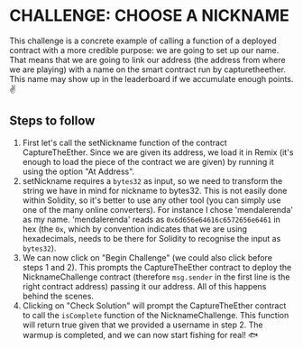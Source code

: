 # CHALLENGE: CHOOSE A NICKNAME

This challenge is a concrete example of calling a function of a deployed contract with a more credible purpose: we are going to
set up our name. That means that we are going to link our address (the address from where we are playing) with a name on the
smart contract run by capturetheether. This name may show up in the leaderboard if we accumulate enough points. :v:

## Steps to follow

1. First let's call the setNickname function of the contract CaptureTheEther. Since we are given its address, we load it in Remix
(it's enough to load the piece of the contract we are given) by running it using the option "At Address".
2. setNickname requires a `bytes32` as input, so we need to transform the string we have in mind for nickname to bytes32. This
is not easily done within Solidity, so it's better to use any other tool (you can simply use one of the many online converters).
For instance I chose 'mendalerenda' as my name. 'mendalerenda' reads as `0x6d656e64616c6572656e6461` in hex (the `0x`, which by
convention indicates that we are using hexadecimals, needs to be there for Solidity to recognise the input as `bytes32`).
3. We can now click on "Begin Challenge" (we could also click before steps 1 and 2). This prompts the CaptureTheEther contract
to deploy the NicknameChallenge contract (therefore `msg.sender` in the first line is the right contract address) passing it
our address. All of this happens behind the scenes.
4. Clicking on "Check Solution" will prompt the CaptureTheEther contract to call the `isComplete` function of the
NicknameChallenge. This function will return true given that we provided a username in step 2. The warmup is completed, and we
can now start fishing for real! :fish:
